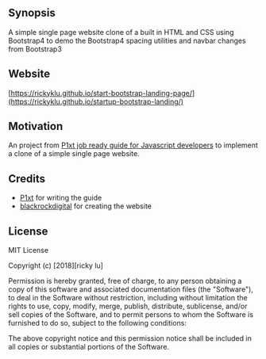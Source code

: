 ## Synopsis

A simple single page website clone of a [
](https://blackrockdigital.github.io/startbootstrap-landing-page/) built in HTML and CSS using Bootstrap4 to demo the Bootstrap4 spacing utilities and navbar changes from Bootstrap3

## Website

[https://rickyklu.github.io/start-bootstrap-landing-page/](https://rickyklu.github.io/startup-bootstrap-landing/)

## Motivation

An project from [P1xt job ready guide for Javascript developers](https://github.com/P1xt/p1xt-guides/blob/master/job-ready-javascript-edition-3.0.md#tier-2---intro-to-programming) to implement a clone of a simple single page website.

## Credits

- [P1xt](https://github.com/P1xt) for writing the guide
- [blackrockdigital](http://blackrockdigital.io/) for creating the website

## License

MIT License

Copyright (c) [2018][ricky lu]

Permission is hereby granted, free of charge, to any person obtaining a copy
of this software and associated documentation files (the "Software"), to deal
in the Software without restriction, including without limitation the rights
to use, copy, modify, merge, publish, distribute, sublicense, and/or sell
copies of the Software, and to permit persons to whom the Software is
furnished to do so, subject to the following conditions:

The above copyright notice and this permission notice shall be included in all
copies or substantial portions of the Software.
